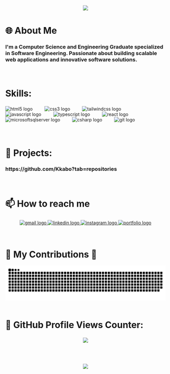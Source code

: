 <h1 align="center">
    <img src="https://readme-typing-svg.herokuapp.com/?font=Righteous&size=35&center=true&vCenter=true&width=500&height=70&duration=4000&lines=Hi+There!+👋;+I'm+Dardan+Kabashi;+Software+Engineer" />
</h1>

###

<h1 align="left">🌐 About Me</h1>

###

<h3 align="left">I'm a Computer Science and Engineering Graduate specialized in Software Engineering. Passionate about building scalable web applications and innovative software solutions.</h3>

###

<br>

<h1 align="left">Skills:</h1>

###

<div align="left">
  <img src="https://cdn.jsdelivr.net/gh/devicons/devicon/icons/html5/html5-original.svg" height="65" alt="html5 logo"  />
  <img width="30" />
  <img src="https://cdn.jsdelivr.net/gh/devicons/devicon/icons/css3/css3-original.svg" height="65" alt="css3 logo"  />
  <img width="30" />
  <img src="https://cdn.simpleicons.org/tailwindcss/06B6D4" height="65" alt="tailwindcss logo"  />
  <img width="30" />
  <img src="https://cdn.simpleicons.org/javascript/F7DF1E" height="65" alt="javascript logo"  />
  <img width="30" />
  <img src="https://cdn.jsdelivr.net/gh/devicons/devicon/icons/typescript/typescript-original.svg" height="65" alt="typescript logo"  />
  <img width="30" />
  <img src="https://cdn.jsdelivr.net/gh/devicons/devicon/icons/react/react-original.svg" height="65" alt="react logo"  />
  <img width="30" />
  <img src="https://cdn.simpleicons.org/microsoftsqlserver/CC2927" height="65" alt="microsoftsqlserver logo"  />
  <img width="30" />
  <img src="https://cdn.jsdelivr.net/gh/devicons/devicon/icons/csharp/csharp-original.svg" height="65" alt="csharp logo"  />
  <img width="30" />
  <img src="https://cdn.simpleicons.org/git/F05032" height="65" alt="git logo"  />
</div>

###

<br>

<h1 align="left">🚀 Projects:</h1>

###

<h3 align="left">https://github.com/Kkabo?tab=repositories</h3>

###

<br>

<h1 align="left">📫 How to reach me</h1>

###

<div align="center">
  <a href="mailto:pedro.sales.muniz@gmail.com" target="_blank">
    <img src="https://img.shields.io/static/v1?message=Gmail&logo=gmail&label=&color=D14836&logoColor=white&labelColor=&style=for-the-badge" height="49" alt="gmail logo"  />
  </a>
  <a href="https://www.linkedin.com/in/dardankabashi/" target="_blank">
    <img src="https://img.shields.io/static/v1?message=LinkedIn&logo=linkedin&label=&color=0077B5&logoColor=white&labelColor=&style=for-the-badge" height="49" alt="linkedin logo"  />
  </a>
  <a href="https://www.instagram.com/dardankabashi10/" target="_blank">
    <img src="https://img.shields.io/static/v1?message=Instagram&logo=instagram&label=&color=E4405F&logoColor=white&labelColor=&style=for-the-badge" height="49" alt="instagram logo"  />
  </a>
  <a href="https://github.com/Kkabo?tab=repositories" target="_blank">
    <img src="https://img.shields.io/badge/Portfolio-ADD8E6?style=for-the-badge&logo=todoist&logoColor=white" height="49" alt="portfolio logo" target="_blank" />
  </a>
</div>

<br>
<br>

  <h1>🐍 My Contributions 🐍</h1>
  <img alt="snake eating my contributions" src="https://raw.githubusercontent.com/salesp07/salesp07/output/github-contribution-grid-snake.svg" />
  
  <br/>
</h1>

<br>

<h1 align="left">🎨 GitHub Profile Views Counter:</h1>

###

<div align="center">
  <img src="https://profile-counter.glitch.me/Kkabo/count.svg?"  />
</div>

###

<br clear="both">

###

<div align="center">
  <img height="200" src="https://media2.giphy.com/media/26tn33aiTi1jkl6H6/giphy.gif?cid=ecf05e47i9vm56vd5hv03y4dfs7wagmg1tr5zga2ghdcdzor&ep=v1_gifs_search&rid=giphy.gif&ct=g"  />
</div>

###
